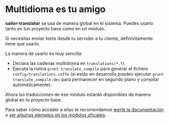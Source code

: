# Multidioma es tu amigo

**sailor-translator** se usa de manera global en el sistema.
Puedes usarlo tanto en tun proyecto base como en un módulo.

Si necesitas enviar texto desde tu servidor a tu cliente, definivitamente tiene que usarlo.

La manera de usarlo es muy sencilla:

* Declara las cadenas multidioma en `translations/*.tl`
* Ejecuta la rutina `grunt translate_compile` para generar el fichero `config/translations.coffe` (si estás en desarrollo puedes ejecutar `grunt translate_compile:dev` para permanecer en segundo plano y compilar automáticamente).

Ahora las traducciones de ése módulo estarán disponibles de manera global en tu proyecto base.

Para saber cómo acceder a ellas te recomendamos [leerte la documentación](https://github.com/sailorjs/sailor-translate) o [ver algunos ejemplos en los módulos oficiales](https://github.com/sailorjs/sailor-module-lastfm/blob/master/api/controllers/lastFMController.coffee#L11).
